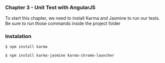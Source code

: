 ### Chapter 3 - Unit Test with AngularJS

To start this chapter, we need to install Karma and Jasmine to run our tests.
Be sure to run those commands inside the project folder

### Instalation

```sh
$ npm install karma
```

```sh
$ npm install karma-jasmine karma-chrome-launcher
```
